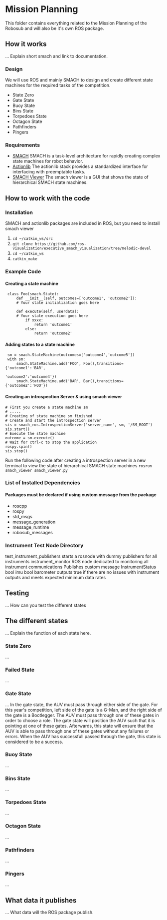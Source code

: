# Mission Planning
This folder contains everything related to the Mission Planning of the Robosub and will also be it's own ROS package.

## How it works
... Explain short smach and link to documentation.

### Design
We will use ROS and mainly SMACH to design and create different state machines for the required tasks of the competition.
- State Zero
- Gate State
- Buoy State
- Bins State
- Torpedoes State
- Octagon State
- Pathfinders
- Pingers

### Requirements
- [SMACH](https://wiki.ros.org/smach?distro=melodic)
SMACH is a task-level architecture for rapidly creating complex state machines for robot behavior.
- [Actionlib](http://wiki.ros.org/actionlib)
The actionlib stack provides a standardized interface for interfacing with preemptable tasks.
- [SMACH Viewer](http://wiki.ros.org/smach_viewer)
The smach viewer is a GUI that shows the state of hierarchical SMACH state machines.

## How to work with the code
### Installation

SMACH and actionlib packages are included in ROS, but you need to install smach viewer

1. `cd ~/catkin_ws/src`
2. `git clone https://github.com/ros-visualization/executive_smach_visualization/tree/melodic-devel`
3. `cd ~/catkin_ws`
4. `catkin_make`

### Example Code
#### Creating a state machine
	 class Foo(smach.State):
		 def __init__(self, outcomes=['outcome1', 'outcome2']):
		 # Your state initialization goes here

		 def execute(self, userdata):
		 # Your state execution goes here
			 if xxxx:
				 return 'outcome1'
			 else:
				 return 'outcome2'

#### Adding states to a state machine
	 sm = smach.StateMachine(outcomes=['outcome4','outcome5'])
	 with sm:
		 smach.StateMachine.add('FOO', Foo(),transitions={'outcome1':'BAR',
														  'outcome2':'outcome4'})
		 smach.StateMachine.add('BAR', Bar(),transitions={'outcome2':'FOO'})

#### Creating an introspection Server & using smach viewer
	# First you create a state machine sm
	# .....
	# Creating of state machine sm finished
	# Create and start the introspection server
	sis = smach_ros.IntrospectionServer('server_name', sm, '/SM_ROOT')
	sis.start()
	# Execute the state machine
	outcome = sm.execute()
	# Wait for ctrl-c to stop the application
	rospy.spin()
	sis.stop()

Run the following code after creating a introspection server in a new terminal to view the state of hierarchical SMACH state machines
 `rosrun smach_viewer smach_viewer.py`


### List of Installed Dependencies
#### Packages must be declared if using custom message from the package
- roscpp
- rospy
- std_msgs
- message_generation
- message_runtime
- robosub_messages

### Instrument Test Node Directory
test_instrument_publishers
	starts a rosnode with dummy publishers for all instruments
instrument_monitor
	ROS node dedicated to monitoring all instrument communications
	Publishes custom message
		InstrumentStatus
			bool imu
			bool barometer
	outputs true if there are no issues with instrument outputs and meets expected minimum data rates

## Testing
... How can you test the different states

## The different states
... Explain the function of each state here.

### State Zero
...

### Failed State
...

### Gate State
... In the gate state, the AUV must pass through either side of the gate. For this year's competition, left side of the gate is a G-Man, and the right side of the gate is a Bootlegger. The AUV must pass through one of these gates in order to choose a role. The gate state will position the AUV such that it is pointing at one of these gates. Afterwards, this state will ensure that the AUV is able to pass through one of these gates without any failures or errors. When the AUV has successfull passed through the gate, this state is considered to be a success.

### Buoy State
...

### Bins State
...

### Torpedoes State
...

### Octagon State
...

### Pathfinders
...

### Pingers
...




## What data it publishes
... What data will the ROS package publish.
